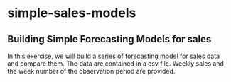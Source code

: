 # simple-sales-models

## Building Simple Forecasting Models for sales


In this exercise, we will build a series of forecasting model for sales data and compare them.
The data are contained in a csv file.
Weekly sales and the week number of the observation period are provided.
